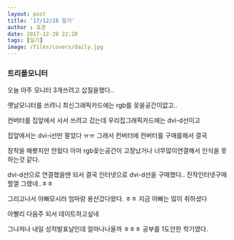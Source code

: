 ```yaml
---
layout: post
title: '17/12/28 일기'
author : 효준
date: 2017-12-28 22:28
tags: [일기]
image: /files/covers/daily.jpg
---
```


### 트리플모니터

오늘 아주 모니터 3개쓰려고 삽질을했다..

옛날모니터를 쓰려니 최신그래픽카드에는 rgb를 꽂을공간이없고..

컨버터를 집앞에서 사서 쓰려고 갔는데 우리집그래픽카드에는 dvi-d선이고

집앞에서는 dvi-i선만 팔았다 ㅠㅠ 그래서 컨버터에 컨버터를 구매를해서 결국

장착을 해봣지만 안됬다 아마 rgb꽂는공간이 고장났거나 너무많이연결해서 인식을 못하는것 같다.

dvi-d선으로 연결했을땐 되서 결국 인터넷으로 dvi-d선을 구매했다.. 진작인터넷구매할껄 그랬네..ㅎㅎ

그리고나서 아빠모시러 엄마랑 용산갔다왔다. ㅎㅎ 지금 아빠는 많이 취하셨다 

아빨리 다음주 되서 데이트하고싶네

그나저나 내일 성적발표날인데 얼마나나올까 ㅎㅎㅎ 공부를 1도안한 학기였다.